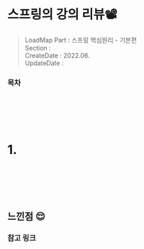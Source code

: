 
# 스프링의 강의 리뷰📽
> LoadMap Part : 스프링 핵심원리 - 기본편   
> Section :   
> CreateDate : 2022.06.  
> UpdateDate :

### 목차

<br></br>
<br></br>

# 1.


<br></br>
<br></br>

## 느낀점 😌

### 참고 링크

